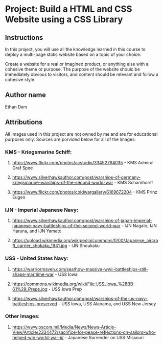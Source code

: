 # Project: Build a HTML and CSS Website using a CSS Library

## Instructions

In this project, you will use all the knowledge learned in this course to deploy a multi-page static website based on a topic of your choice.

Create a website for a real or imagined product, or anything else with a cohesive theme or purpose. The purpose of the website should be immediately obvious to visitors, and content should be relevant and follow a cohesive style.

## Author name

Ethan Dam

## Attributions

All Images used in this project are not owned by me and are for educational purposes only. Sources are porvided below for all of the Images:

### KMS - Kriegsmarine Schiff:

1. https://www.flickr.com/photos/acstudio/33452794035 - KMS Admiral Graf Spee

2. https://www.silverhawkauthor.com/post/warships-of-germany-kriegsmarine-warships-of-the-second-world-war - KMS Scharnhorst

3. https://www.flickr.com/photos/coldwargallery/6169672204 - KMS Prinz Eugen

### IJN - Imperial Japanese Navy:

1. https://www.silverhawkauthor.com/post/warships-of-japan-imperial-japanese-navy-battleships-of-the-second-world-war - IJN Nagato, IJN Haruna, and IJN Yamato

2. https://upload.wikimedia.org/wikipedia/commons/0/00/Japanese_aircraft_carrier_shokaku_1941.jpg - IJN Shoukaku

### USS - United States Navy:

1. https://warriormaven.com/sea/how-massive-wwii-battleships-still-shape-maritime-war - USS Iowa

2. https://commons.wikimedia.org/wiki/File:USS_Iowa_%28BB-61%29_Preps.jpg - USS Iowa Prep

3. https://www.silverhawkauthor.com/post/warships-of-the-us-navy-battleships-preserved - USS Iowa, USS Alabama, and USS New Jersey

### Other Images:

1. https://www.pacom.mil/Media/News/News-Article-View/Article/2334472/sacrifice-for-peace-reflections-on-sailors-who-helped-win-world-war-ii/ - Japanese Surrender on USS Missouri
